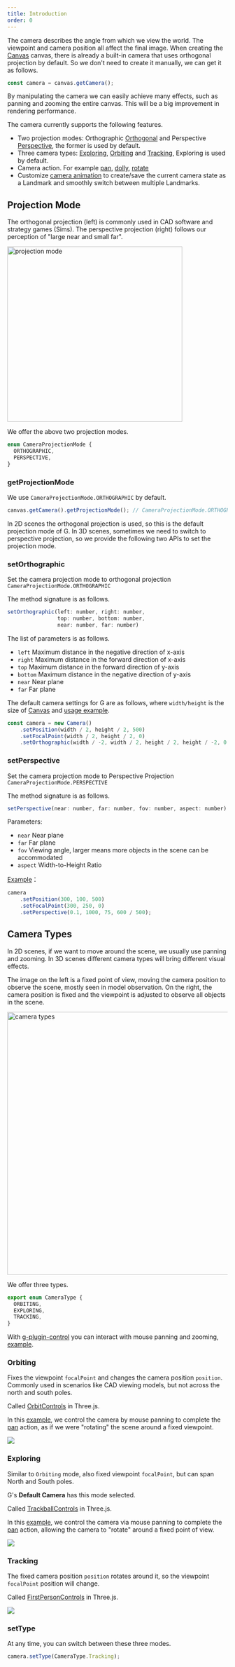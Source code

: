 ```yaml
---
title: Introduction
order: 0
---
```


The camera describes the angle from which we view the world. The viewpoint and camera position all affect the final image. When creating the [Canvas](/en/api/canvas/intro) canvas, there is already a built-in camera that uses orthogonal projection by default. So we don't need to create it manually, we can get it as follows.

```js
const camera = canvas.getCamera();
```

By manipulating the camera we can easily achieve many effects, such as panning and zooming the entire canvas. This will be a big improvement in rendering performance.

The camera currently supports the following features.

- Two projection modes: Orthographic [Orthogonal](/en/api/camera/intro#projection-mode) and Perspective [Perspective](/en/api/camera/intro#projection-modee), the former is used by default.
- Three camera types: [Exploring](/en/api/camera/intro#exploring), [Orbiting](/en/api/camera/intro#orbiting) and [Tracking](/en/api/camera/intro#tracking), Exploring is used by default.
- Camera action. For example [pan](/en/api/camera/action#pan), [dolly](/en/api/camera/action#dolly), [rotate](/en/api/camera/action#rotate)
- Customize [camera animation](/en/api/camera/animation) to create/save the current camera state as a Landmark and smoothly switch between multiple Landmarks.

## Projection Mode

The orthogonal projection (left) is commonly used in CAD software and strategy games (Sims). The perspective projection (right) follows our perception of "large near and small far".

<img src="https://www.scratchapixel.com/images/upload/perspective-matrix/projectionsexample.png" width="400" alt="projection mode">

We offer the above two projection modes.

```js
enum CameraProjectionMode {
  ORTHOGRAPHIC,
  PERSPECTIVE,
}
```

### getProjectionMode

We use `CameraProjectionMode.ORTHOGRAPHIC` by default.

```js
canvas.getCamera().getProjectionMode(); // CameraProjectionMode.ORTHOGRAPHIC
```

In 2D scenes the orthogonal projection is used, so this is the default projection mode of G. In 3D scenes, sometimes we need to switch to perspective projection, so we provide the following two APIs to set the projection mode.

### setOrthographic

Set the camera projection mode to orthogonal projection `CameraProjectionMode.ORTHOGRAPHIC`

The method signature is as follows.

```js
setOrthographic(left: number, right: number,
                top: number, bottom: number,
                near: number, far: number)
```

The list of parameters is as follows.

- `left` Maximum distance in the negative direction of x-axis
- `right` Maximum distance in the forward direction of x-axis
- `top` Maximum distance in the forward direction of y-axis
- `bottom` Maximum distance in the negative direction of y-axis
- `near` Near plane
- `far` Far plane

The default camera settings for G are as follows, where `width/height` is the size of [Canvas](/en/api/canvas/intro) and [usage example](/en/examples/camera/projection-mode/#ortho).

```js
const camera = new Camera()
    .setPosition(width / 2, height / 2, 500)
    .setFocalPoint(width / 2, height / 2, 0)
    .setOrthographic(width / -2, width / 2, height / 2, height / -2, 0.1, 1000);
```

### setPerspective

Set the camera projection mode to Perspective Projection `CameraProjectionMode.PERSPECTIVE`

The method signature is as follows.

```js
setPerspective(near: number, far: number, fov: number, aspect: number)
```

Parameters:

- `near` Near plane
- `far` Far plane
- `fov` Viewing angle, larger means more objects in the scene can be accommodated
- `aspect` Width-to-Height Ratio

[Example](/en/examples/camera/projection-mode/#perspective)：

```js
camera
    .setPosition(300, 100, 500)
    .setFocalPoint(300, 250, 0)
    .setPerspective(0.1, 1000, 75, 600 / 500);
```

## Camera Types

In 2D scenes, if we want to move around the scene, we usually use panning and zooming. In 3D scenes different camera types will bring different visual effects.

The image on the left is a fixed point of view, moving the camera position to observe the scene, mostly seen in model observation. On the right, the camera position is fixed and the viewpoint is adjusted to observe all objects in the scene.

<img src="https://gw.alipayobjects.com/mdn/rms_6ae20b/afts/img/A*vNDVQ5tE4G0AAAAAAAAAAAAAARQnAQ" width="600" alt="camera types">

We offer three types.

```js
export enum CameraType {
  ORBITING,
  EXPLORING,
  TRACKING,
}

```

With [g-plugin-control](/en/plugins/control) you can interact with mouse panning and zooming, [example](/en/examples/camera/camera-animation/#landmark).

### Orbiting

Fixes the viewpoint `focalPoint` and changes the camera position `position`. Commonly used in scenarios like CAD viewing models, but not across the north and south poles.

Called [OrbitControls](https://threejs.org/#examples/en/controls/OrbitControls) in Three.js.

In this [example](/en/examples/camera/camera-animation/#landmark), we control the camera by mouse panning to complete the [pan](/en/api/camera/action#pan) action, as if we were "rotating" the scene around a fixed viewpoint.

<img src="https://gw.alipayobjects.com/mdn/rms_6ae20b/afts/img/A*QjQQRLA3w8sAAAAAAAAAAAAAARQnAQ">

### Exploring

Similar to `Orbiting` mode, also fixed viewpoint `focalPoint`, but can span North and South poles.

G's **Default Camera** has this mode selected.

Called [TrackballControls](https://threejs.org/#examples/en/controls/TrackballControls) in Three.js.

In this [example](/en/examples/camera/camera-animation/#landmark), we control the camera via mouse panning to complete the [pan]() action, allowing the camera to "rotate" around a fixed point of view.

<img src="https://gw.alipayobjects.com/mdn/rms_6ae20b/afts/img/A*dGgTTKjUrKoAAAAAAAAAAAAAARQnAQ">

### Tracking

The fixed camera position `position` rotates around it, so the viewpoint `focalPoint` position will change.

Called [FirstPersonControls](https://threejs.org/#examples/en/controls/FirstPersonControls) in Three.js.

<img src="https://gw.alipayobjects.com/mdn/rms_6ae20b/afts/img/A*3OPVQajsb3YAAAAAAAAAAAAAARQnAQ">

### setType

At any time, you can switch between these three modes.

```js
camera.setType(CameraType.Tracking);
```
